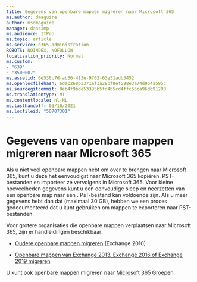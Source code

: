 ```yaml
---
title: Gegevens van openbare mappen migreren naar Microsoft 365
ms.author: dmaguire
author: msdmaguire
manager: dansimp
ms.audience: ITPro
ms.topic: article
ms.service: o365-administration
ROBOTS: NOINDEX, NOFOLLOW
localization_priority: Normal
ms.custom:
- "639"
- "3500007"
ms.assetid: 6e536c7d-ab36-413e-9702-63e51adb3452
ms.openlocfilehash: 6dac268b3371af3a28bf8ef598e3a74d954a595c
ms.sourcegitcommit: 0eb4f9bde53395b5fd4b5cd4ffc56ca96db91298
ms.translationtype: MT
ms.contentlocale: nl-NL
ms.lasthandoff: 03/10/2021
ms.locfileid: "50707301"
---
```

# <a name="migrate-public-folder-data-to-microsoft-365"></a>Gegevens van openbare mappen migreren naar Microsoft 365

Als u niet veel openbare mappen hebt om over te brengen naar Microsoft 365, kunt u deze het eenvoudigst naar Microsoft 365 kopiëren. PST-bestanden en importeer ze vervolgens in Microsoft 365. Voor kleine hoeveelheden gegevens kunt u een eenvoudige sleep en neerzetten van een openbare map naar een . PsT-bestand kan voldoende zijn. Als u meer gegevens hebt dan dat (maximaal [](https://technet.microsoft.com/library/dn874017%28v=exchg.150%29.aspx) 30 GB), hebben we een proces gedocumenteerd dat u kunt gebruiken om mappen te exporteren naar PST-bestanden.
  
Voor grotere organisaties die openbare mappen verplaatsen naar Microsoft 365, zijn er handleidingen beschikbaar:
  
- [Oudere openbare mappen migreren](https://docs.microsoft.com/exchange/collaboration-exo/public-folders/batch-migration-of-legacy-public-folders) (Exchange 2010)

- [Openbare mappen van Exchange 2013, Exchange 2016 of Exchange 2019 migreren](https://docs.microsoft.com/Exchange/collaboration/public-folders/migrate-to-exchange-online)

U kunt ook openbare mappen migreren naar [Microsoft 365 Groepen.](https://docs.microsoft.com/exchange/collaboration-exo/public-folders/migrate-your-public-folders-to-microsoft-365-groups)
  